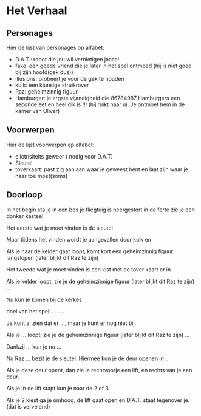 # Het Verhaal

## Personages

Hier de lijst van personages op alfabet: 
 * D.A.T.: robot die jou wil vernietigen jaaaa!
 * fake: een goede vriend die je later in het spel ontmoed (hij is niet goed bij zijn hoofd(gek dus))
 * illusions: probeert je voor de gek te houden
 * kulk: een klunsige struikrover
 * Raz: geheimzinnig figuur
 * Hamburger: je ergste vijandigheid die 86784987 Hamburgers een seconde eet en heel dik is !!! (hij ruikt naar ui, 
Je ontmoet hem in de kamer van Oliver)

## Voorwerpen

Hier de lijst voorwerpen op alfabet:
 * elictrisiteits geweer ( nodig voor D.A.T)
 * Sleutel
 * toverkaart: past zig aan aan waar je geweest bent en laat zijn waar je naar toe moet(soms)
## Doorloop

In het begin sta je in een bos je fliegtuig is neergestort in de ferte zie je een donker kasteel 


Het eerste wat je moet vinden is de sleutel

Maar tijdens het vinden wordt je aangevallen door kulk en 

Als je naar de kelder gaat loopt, komt kort een geheimzinnig figuur langslopen (later blijkt
dit Raz te zijn)

Het tweede wat je moet vinden is een kist met de tover kaart er in




Als je kelder loopt, zie je de geheimzinnige figuur (later blijkt
dit Raz te zijn) ...


Nu kun je komen bij de kerkes

doel van het spel:.........



Je kunt al zien dat er ..., maar je kunt er nog niet bij.


Als je ... loopt, zie je de geheimzinnige figuur (later blijkt
dit Raz te zijn) ...


Dankzij ... kun je nu ...


Nu Raz ... bezit je de sleutel. Hiermee kun je de deur openen in ...


Als je deze deur opent, dan zie je rechtvoorje een lift, en rechts van je een  deur.

Als je in de lift stapt kun je naar de 2 of 3.

Als je 2 kiest ga je omhoog, de lift gaat open en D.A.T. staat tegenover je.(dat is vervelend)




